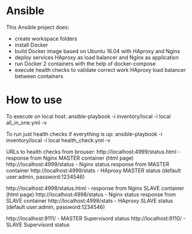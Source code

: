 # Ansible

This Ansible project does:
- create workspace folders
- install Docker
- build Docker image based on Ubuntu 16.04 with HAproxy and Nginx
- deploy services HAproxy as load balancer and Nginx as application
- run Docker 2 containers with the help of docker-compose
- execute health checks to validate correct work HAproxy load balancer between containers


# How to use
To execute on local host:
ansible-playbook -i inventory/local -l local all_in_one.yml -v

To run just health checks if everything is up:
ansible-playbook -i inventory/local -l local health_check.yml -v


URLs to health checks from brouser:
http://localhost:4999/status.html - response from Nginx MASTER container (html page)
http://localhost:4999/status      - Nginx status response from MASTER container
http://localhost:4999/stats       - HAproxy MASTER status (default user:admin, password:1234546)

http://localhost:4998/status.html - response from Nginx SLAVE container (html page)
http://localhost:4998/status      - Nginx status response from SLAVE container
http://localhost:4998/stats       - HAproxy SLAVE status (default user:admin, password:1234546)

http://localhost:9111/            - MASTER Supervisord status
http://localhost:9110/            - SLAVE Supervisord status

